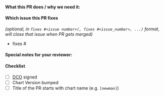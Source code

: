 #### What this PR does / why we need it:

#### Which issue this PR fixes
*(optional, in `fixes #<issue number>(, fixes #<issue_number>, ...)` format, will close that issue when PR gets merged)*
  - fixes #

#### Special notes for your reviewer:

#### Checklist
<!-- [Place an '[x]' (no spaces) in all applicable fields. Please remove unrelated fields.] -->
- [ ] [DCO](https://github.com/ebuildy/newman-helm-chart/blob/main/CONTRIBUTING.md#sign-off-your-work) signed
- [ ] Chart Version bumped
- [ ] Title of the PR starts with chart name (e.g. `[newman]`)
